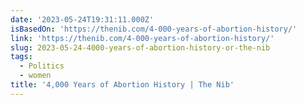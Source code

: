```yaml
---
date: '2023-05-24T19:31:11.000Z'
isBasedOn: 'https://thenib.com/4-000-years-of-abortion-history/'
link: 'https://thenib.com/4-000-years-of-abortion-history/'
slug: 2023-05-24-4000-years-of-abortion-history-or-the-nib
tags:
  - Politics
  - women
title: '4,000 Years of Abortion History | The Nib'
---
```


